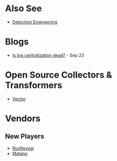 # Also See
- [Detection Engineering](./detect-eng)

# Blogs
- [Is log centralization dead?](https://equilibriumsecurity.substack.com/p/is-log-centralization-dead) - Sep 23

# Open Source Collectors & Transformers
- [Vector](https://vector.dev)

# Vendors
## New Players
- [RunReveal](https://runreveal.com) 
- [Matano](https://www.matano.dev/)
